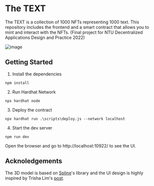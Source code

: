 # The TEXT
The TEXT is a collection of 1000 NFTs representing 1000 text. This repository includes the frontend and a smart contract that allows you to mint and interact with the NFTs. (Final project for NTU Decentralized Applications Design and Practice 2022)

![image](https://i.imgur.com/8mSUKnj.png)

## Getting Started
1. Install the dependencies
```
npm install
```
2. Run Hardhat Network
```
npx hardhat node
```
3. Deploy the contract
```
npx hardhat run .\scripts\deploy.js --network localhost
```
4. Start the dev server
```
npm run dev
```

Open the browser and go to http://localhost:10922/ to see the UI.

## Acknoledgements
The 3D model is based on [Spline](https://app.spline.design/)'s library and the UI design is highly inspired by Trisha Lim's [post](https://dev.to/trishathecookie/css-tricks-to-create-that-dark-futuristic-web3-look-53bm).